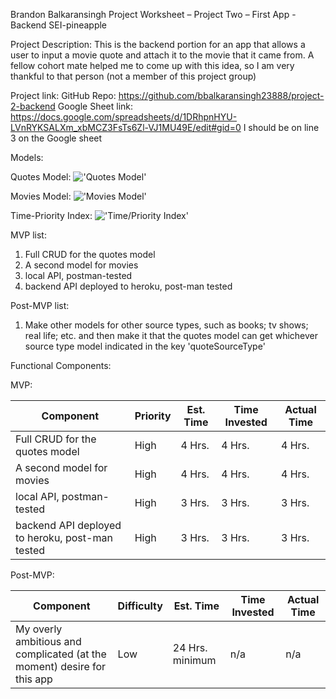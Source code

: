 Brandon Balkaransingh
Project Worksheet – Project Two – First App - Backend
SEI-pineapple

Project Description:
This is the backend portion for an app that allows a user to input a movie quote and attach it to the movie that it came from. A fellow cohort mate helped me to come up with this idea, so I am very thankful to that person (not a member of this project group)



Project link: 
GitHub Repo: https://github.com/bbalkaransingh23888/project-2-backend
Google Sheet link: https://docs.google.com/spreadsheets/d/1DRhpnHYU-LVnRYKSALXm_xbMCZ3FsTs6Zl-VJ1MU49E/edit#gid=0
I should be on line 3 on the Google sheet


Models: 

Quotes Model: !['Quotes Model'](images/image4.jpeg)

Movies Model: !['Movies Model'](images/image4.jpeg)

Time-Priority Index: !['Time/Priority Index'](images/image1.jpeg)

MVP list:
1)	Full CRUD for the quotes model
2)	A second model for movies
3)	local API, postman-tested
4)	backend API deployed to heroku, post-man tested

Post-MVP list:
1)  Make other models for other source types, such as books; tv shows; real life; etc. and then make it that the quotes model can get whichever source type model indicated in the key 'quoteSourceType' 

Functional Components: 

MVP:

|Component|Priority|Est. Time|Time Invested|Actual Time|
|---------|--------|---------|-------------|-----------|
|Full CRUD for the quotes model|High|4 Hrs.|4 Hrs.|4 Hrs.| 		
|A second model for movies|High|4 Hrs.|4 Hrs.|4 Hrs.| 		
|local API, postman-tested|High|3 Hrs.|3 Hrs.|3 Hrs.| 		
|backend API deployed to heroku, post-man tested|High|3 Hrs.|3 Hrs.|3 Hrs.| 			
		

Post-MVP:

|Component|Difficulty|Est. Time|Time Invested|Actual Time|
|---------|--------------------|---------|-------------|-----------|
|My overly ambitious and complicated (at the moment) desire for this app|Low|24 Hrs. minimum|n/a|n/a|